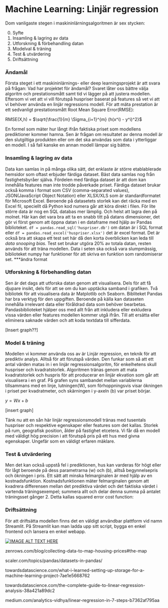 # Machine Learning: Linjär regression 

Dom vanligaste stegen i maskininlärningsalgoritmen är sex stycken: 

0) Syfte
1) Insamling & lagring av data 
2) Utforskning & förbehandling datan 
3) Modelval & träning 
4) Test & utvärdering
5) Driftsättning

### Ändamål
Första steget i ett maskininlärnings- eller deep learningsprojekt är att svara på frågan: Vad har projektet för ändamål? Svaret låter oss bättre välja algoritm och prestationsmått samt tid vi lägger på att justera modellen. Eftersom vi vet att vi vill förutspå huspriser baserat på features så vet vi att vi behöver använda en linjär regressions modell.
För att mäta prestation är ett sedvanligt prestationsmått Root Mean Square Error(RMSE):

RMSE(X,h) = $\sqrt{\frac{1}{m} \Sigma_{i=1}^{m} (h(x^i) - y^i)^2}$

En formel som mäter hur långt ifrån faktiska priset som modellens prediktioner kommer hamna.
Sen är frågan om resultatet av denna modell är den slutgiltiga produkten eller om det ska användas som data i ytterliggar en modell.
I så fall kanske en annan modell lämpar sig bättre.


### Insamling & lagring av data

Data kan samlas in på många olika sätt, det enklaste är större etablablerade hemsidor som oftast erbjuder färdiga dataset. Bäst data samlas nog från fastighetsbyråer själva. Fördelen med färdiga dataset är att dom kan innehålla features man inte trodde påverkade priset. Färdiga dataset brukar också komma i format som CSV (comma-separated values), JSON(JavaScript Object Notation) eller XLSX/XLS som är standardformatet för Microsoft Excel. Beroende på datasetets storlek kan det räcka med en Excel fil, speciellt då Python kod numera går att köra direkt i filen. För lite större data är nog en SQL databas mer lämplig. Och helst att lagra den på molnet.
Här kan det vara bra att ta en snabb titt på datans dimensioner, det gör vi först genom att öppna datan i en dataframe med hjälp av Pandas biblioteket. `df = pandas.read_sql('huspriser.db')` om datan är i SQL format eller `df = pandas.read_excel('huspriser.xlsx')` det är excel format. Det är också bra att skapa ett test set här då den korta överblicken kan leda till _data snooping bias_.
Test set brukar utgöra 20% av totala datan, resten används för att träna modellen. Data i seten ska också vara slumpmässig, biblioteket numpy har funktioner för att skriva en funktion som randomiserar set.
***ändra format

### Utforskning & förbehandling datan
Sen är det dags att utforska datan genom att visualisera. Dels för att få djupare insikt, dels för att se om du kan upptäcka samband i grafiken. Två bibliotek för att visualisera data är Matplotlib och Seaborn. Bibliteket Pandas har bra verktyg för den uppgiften. Beroende på källa kan dataseten innehålla irrelevant data eller föråldrad data som behöver bearbetas. Pandasbiblioteket hjälper oss med allt från att inkludera eller exkludera vissa värden eller features modellen kommer utgå ifrån. Till att ersätta eller eliminera saknade värden och att koda textdata till sifferdata.

[Insert graph??] 


### Model & träning 

Modellen vi kommer använda oss av är Linjär regression, en teknik för att prediktiv analys. Alltså för att förutspå värden. Den funkar som så att ett antal värden matas in i en linjär regressionsalgoritm, för enkelhetens skull huspriser och kvadratstorlek. Algoritmen tränas genom att mata kvadratstorlek och huspris för att producerar en linjär ekvation som går att visualisera i en graf. På grafen syns sambandet mellan variablerna tillsammans med en linje, lutningen(W), som förhoppningsvis visar ökningen i priset per kvadratmeter, och skärningen i y-axeln (b) var priset börjar. 

$y = Wx + b$

[insert graph] 

Tänk nu att en sån här linjär regressionsmodell tränas med tusentals huspriser och respektive egenskaper eller features som det kallas. Storlek på rum, geografisk position, ålder på fastighet etcetera. Vi får då en modell med väldigt hög precision i att förutspå pris på ett hus med givna egenskaper. Ungefär som en väldigt erfaren mäklare.  

### Test & utvärdering 

 

Men det kan också uppstå fel i prediktionen, hus kan varderas för högt eller för lågt beroende på dess parametrarna (w) och (b), alltså begynnelsepris och ökningen i pris. Ett sätt att minska felmarginalen är med hjälp av en kostnadsfunktion. Kostnadsfunktionen mäter felmarginalen genom att kvadrera differensen mellan det prediktiva värdet och det faktiska värdet i vartenda träningsexempel; summera allt och delar denna summa på antalet träningsset gånger 2. 
Detta kallas squared error cost function: 


 

### Driftsättning 

För att driftsätta modellen finns det en väldigt användbar plattform vid namn Streamlit. 
På Streamlit kan man ladda upp sitt script, bygga en enkel frontend och lansera en enkel webapp. 



[![IMAGE ALT TEXT HERE](https://img.youtube.com/vi/8M20LyCZDOY/0.jpg)](https://www.youtube.com/watch?v=8M20LyCZDOY)




zenrows.com/blog/collecting-data-to-map-housing-prices#the-map 

scaler.com/topics/pandas/datasets-in-pandas/ 

towardsdatascience.com/what-i-learned-setting-up-storage-for-a-machine-learning-project-7ae1e5668762 

towardsdatascience.com/the-complete-guide-to-linear-regression-analysis-38a421a89dc2 

medium.com/analytics-vidhya/linear-regression-in-7-steps-b7362af795aa 

 

 